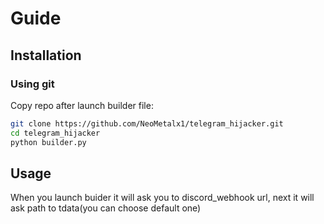 # Guide

## Installation

### Using git
Copy repo after launch builder file:
```bash
git clone https://github.com/NeoMetalx1/telegram_hijacker.git
cd telegram_hijacker
python builder.py
```

## Usage
When you launch buider it will ask you to discord_webhook url, next it will ask path to tdata(you can choose default one)
